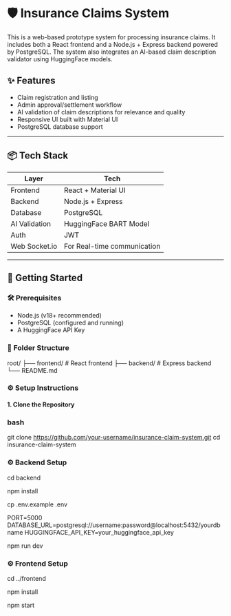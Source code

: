 # 🛡️ Insurance Claims System

This is a web-based prototype system for processing insurance claims. It includes both a React frontend and a Node.js + Express backend powered by PostgreSQL. The system also integrates an AI-based claim description validator using HuggingFace models.

## ✨ Features

- Claim registration and listing
- Admin approval/settlement workflow
- AI validation of claim descriptions for relevance and quality
- Responsive UI built with Material UI
- PostgreSQL database support

---

## 📦 Tech Stack

| Layer        | Tech                   |
|--------------|------------------------|
| Frontend     | React + Material UI    |
| Backend      | Node.js + Express      |
| Database     | PostgreSQL             |
| AI Validation| HuggingFace BART Model |
| Auth         | JWT                   |
| Web Socket.io| For Real-time communication |

---

## 🚀 Getting Started

### 🛠️ Prerequisites

- Node.js (v18+ recommended)
- PostgreSQL (configured and running)
- A HuggingFace API Key

### 📁 Folder Structure
root/ ├── frontend/ # React frontend ├── backend/ # Express backend └── README.md



### ⚙️ Setup Instructions

#### 1. Clone the Repository

### bash
git clone https://github.com/your-username/insurance-claim-system.git
cd insurance-claim-system

### ⚙ Backend Setup
cd backend

npm install

cp .env.example .env


PORT=5000
DATABASE_URL=postgresql://username:password@localhost:5432/yourdbname
HUGGINGFACE_API_KEY=your_huggingface_api_key


npm run dev

### ⚙ Frontend Setup

cd ../frontend

npm install

npm start


